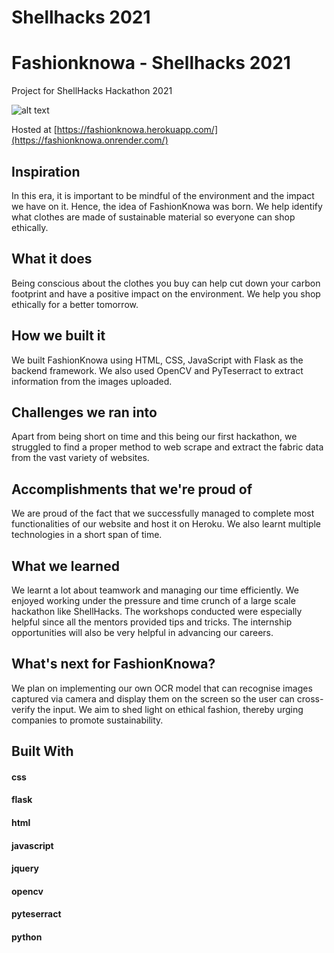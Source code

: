 
# Shellhacks 2021

# Fashionknowa - Shellhacks 2021

Project for ShellHacks Hackathon 2021



![alt text](https://github.com/aditirao7/shellhacks/blob/main/shellhacks/static/img/favicon.png)



Hosted at [https://fashionknowa.herokuapp.com/](https://fashionknowa.onrender.com/)



## Inspiration

In this era, it is important to be mindful of the environment and the impact we have on it. Hence, the idea of FashionKnowa was born. We help identify what clothes are made of sustainable material so everyone can shop ethically.





## What it does

Being conscious about the clothes you buy can help cut down your carbon footprint and have a positive impact on the environment. We help you shop ethically for a better tomorrow.



## How we built it

We built FashionKnowa using HTML, CSS, JavaScript with Flask as the backend framework. We also used OpenCV and PyTeserract to extract information from the images uploaded.



## Challenges we ran into

Apart from being short on time and this being our first hackathon, we struggled to find a proper method to web scrape and extract the fabric data from the vast variety of websites.



## Accomplishments that we're proud of

We are proud of the fact that we successfully managed to complete most functionalities of our website and host it on Heroku. We also learnt multiple technologies in a short span of time.



## What we learned

We learnt a lot about teamwork and managing our time efficiently. We enjoyed working under the pressure and time crunch of a large scale hackathon like ShellHacks. The workshops conducted were especially helpful since all the mentors provided tips and tricks. The internship opportunities will also be very helpful in advancing our careers.


## What's next for FashionKnowa?

We plan on implementing our own OCR model that can recognise images captured via camera and display them on the screen so the user can cross-verify the input. We aim to shed light on ethical fashion, thereby urging companies to promote sustainability.



## Built With

#### css
#### flask
#### html
#### javascript
#### jquery
#### opencv
#### pyteserract
#### python
